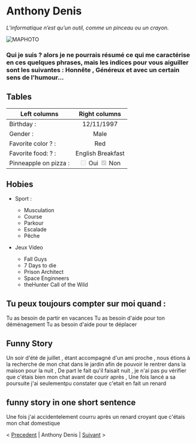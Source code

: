 # Anthony Denis

*L’informatique n’est qu’un outil, comme un pinceau ou un crayon.*

![MAPHOTO](https://media-exp1.licdn.com/dms/image/C4E03AQGCZwEE3PDFPg/profile-displayphoto-shrink_800_800/0/1655921983870?e=1662595200&v=beta&t=jvjG59Sdst892AsSNksbQWVzhq6R8_4E4GT0WCpcGAQ)

### Qui je suis ? alors je ne pourrais résumé ce qui me caractérise en ces quelques phrases, mais les indices pour vous aiguiller sont les suivantes : Honnête , Généreux et avec un certain sens de l'humour...

## Tables

| Left columns  | Right columns |
| ------------- |:-------------:|
| Birthday :      | 12/11/1997    |
| Gender :      | Male     |
| Favorite color ? :    | Red     |
| Favorite food: ? :      | English Breakfast
| Pinneapple on pizza :      | <input type="checkbox" disabled /> Oui <input type="checkbox" disabled checked /> Non

## Hobies
    
- Sport :
     - Musculation
     - Course
     - Parkour 
     - Escalade
     - Pêche


- Jeux Video
    - Fall Guys
    - 7 Days to die
    - Prison Architect
    - Space Enginneers
    - theHunter Call of the Wild

## Tu peux toujours compter sur moi quand :

Tu as besoin de partir en vacances
Tu as besoin d'aide pour ton déménagement
Tu as besoin d'aide pour te déplacer


## Funny Story

Un soir d'été de juillet , étant accompagné d'un ami proche , nous étions à la recherche de mon chat dans le jardin afin de pouvoir le rentrer dans la maison pour la nuit , De part le fait qu'il faisait nuit , je n'ai pas pu vérifier que c'étais bien mon chat avant de courir après , Une fois lancé a sa poursuite j'ai seulementpu constater que c'etait en fait un renard

## funny story in one short sentence

Une fois j'ai accidentelement courru après un renard croyant que c'étais mon chat domestique

< [Precedent](https://github.com/DanielaCo1/challenge-markdown/blob/main/README.md) | Anthony Denis | [Suivant](https://github.com/VincentDevi/challenge-markdown/blob/main/README.md) >
